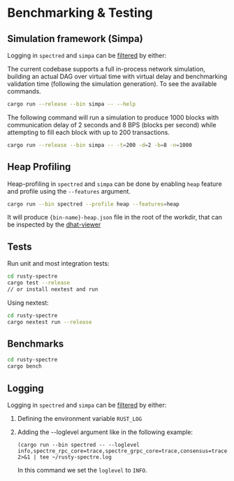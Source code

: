 # Benchmarking & Testing

## Simulation framework (Simpa)

Logging in `spectred` and `simpa` can be [filtered](https://docs.rs/env_logger/0.10.0/env_logger/#filtering-results)
by either:

The current codebase supports a full in-process network simulation,
building an actual DAG over virtual time with virtual delay and
benchmarking validation time (following the simulation generation).
To see the available commands.

```bash
cargo run --release --bin simpa -- --help
```

The following command will run a simulation to produce 1000 blocks
with communication delay of 2 seconds and 8 BPS (blocks per second)
while attempting to fill each block with up to 200 transactions.

```bash
cargo run --release --bin simpa -- -t=200 -d=2 -b=8 -n=1000
```
## Heap Profiling

Heap-profiling in `spectred` and `simpa` can be done by enabling
`heap` feature and profile using the `--features` argument.

```bash
cargo run --bin spectred --profile heap --features=heap
```

It will produce `{bin-name}-heap.json` file in the root of the workdir,
that can be inspected by the [dhat-viewer](https://github.com/unofficial-mirror/valgrind/tree/master/dhat)

## Tests

Run unit and most integration tests:

```bash
cd rusty-spectre
cargo test --release
// or install nextest and run
```

Using nextest:

```bash
cd rusty-spectre
cargo nextest run --release
```

## Benchmarks

```bash
cd rusty-spectre
cargo bench
```

## Logging

Logging in `spectred` and `simpa` can be [filtered](https://docs.rs/env_logger/0.10.0/env_logger/#filtering-results)
by either:

1. Defining the environment variable `RUST_LOG`
2. Adding the --loglevel argument like in the following example:

   ```
   (cargo run --bin spectred -- --loglevel info,spectre_rpc_core=trace,spectre_grpc_core=trace,consensus=trace,spectre_core=trace) 2>&1 | tee ~/rusty-spectre.log
   ```

   In this command we set the `loglevel` to `INFO`.
